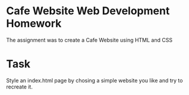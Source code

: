 # Cafe Website Web Development Homework
 The assignment was to create a Cafe Website using HTML and CSS

 # Task
 Style an index.html page by chosing a simple website you like and try to recreate it.
